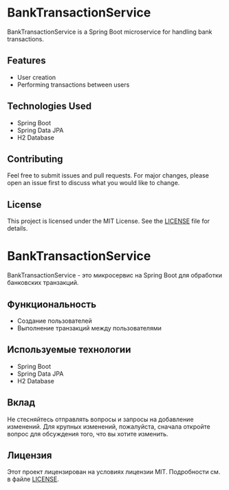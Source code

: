 # BankTransactionService

BankTransactionService is a Spring Boot microservice for handling bank transactions.

## Features

- User creation
- Performing transactions between users

## Technologies Used

- Spring Boot
- Spring Data JPA
- H2 Database

## Contributing

Feel free to submit issues and pull requests. For major changes, please open an issue first to discuss what you would like to change.

## License

This project is licensed under the MIT License. See the [LICENSE](LICENSE) file for details.




# BankTransactionService

BankTransactionService - это микросервис на Spring Boot для обработки банковских транзакций.

## Функциональность

- Создание пользователей
- Выполнение транзакций между пользователями

## Используемые технологии

- Spring Boot
- Spring Data JPA
- H2 Database

## Вклад

Не стесняйтесь отправлять вопросы и запросы на добавление изменений. Для крупных изменений, пожалуйста, сначала откройте вопрос для обсуждения того, что вы хотите изменить.

## Лицензия

Этот проект лицензирован на условиях лицензии MIT. Подробности см. в файле [LICENSE](LICENSE).